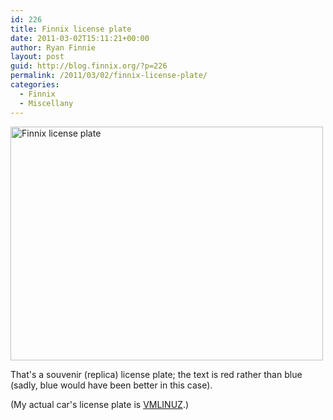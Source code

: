 ```yaml
---
id: 226
title: Finnix license plate
date: 2011-03-02T15:11:21+00:00
author: Ryan Finnie
layout: post
guid: http://blog.finnix.org/?p=226
permalink: /2011/03/02/finnix-license-plate/
categories:
  - Finnix
  - Miscellany
---
```

[<img src="http://farm6.static.flickr.com/5171/5492875934_6e17e9010f.jpg" width="500" height="374" alt="Finnix license plate" />](http://www.flickr.com/photos/fo0bar/5492875934/ "Finnix license plate by Ryan Finnie, on Flickr")

That's a souvenir (replica) license plate; the text is red rather than blue (sadly, blue would have been better in this case).

(My actual car's license plate is [VMLINUZ](http://www.flickr.com/photos/fo0bar/3039641474/).)
